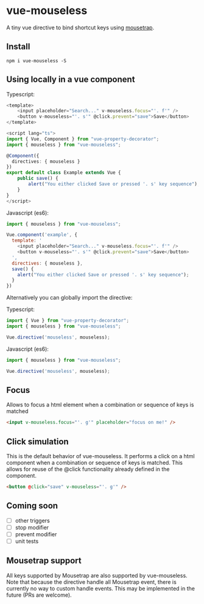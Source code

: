 # vue-mouseless
A tiny vue directive to bind shortcut keys using [mousetrap](https://github.com/ccampbell/mousetrap).

## Install
```
npm i vue-mouseless -S
```

## Using locally in a vue component
Typescript:
```ts
<template>
    <input placeholder="Search..." v-mouseless.focus="'. f'" />
    <button v-mouseless="'. s'" @click.prevent="save">Save</button>
</template>

<script lang="ts">
import { Vue, Component } from "vue-property-decorator";
import { mouseless } from "vue-mouseless";

@Component({
  directives: { mouseless }
})
export default class Example extends Vue {
    public save() {
        alert("You either clicked Save or pressed '. s' key sequence");
    }
}
</script>
```

Javascript (es6):
```js
import { mouseless } from "vue-mouseless";

Vue.component('example', {
  template: '
    <input placeholder="Search..." v-mouseless.focus="'. f'" />
    <button v-mouseless="'. s'" @click.prevent="save">Save</button>
  ',
  directives: { mouseless },
  save() {
    alert("You either clicked Save or pressed '. s' key sequence");
  }
})
```

Alternatively you can globally import the directive:

Typescript:
```ts
import { Vue } from "vue-property-decorator";
import { mouseless } from "vue-mouseless";

Vue.directive('mouseless', mouseless);
```

Javascript (es6):
```ts
import { mouseless } from "vue-mouseless";

Vue.directive('mouseless', mouseless);
```

## Focus
Allows to focus a html element when a combination or sequence of keys is matched

```html
<input v-mouseless.focus="'. g'" placeholder="focus on me!" />
```

## Click simulation
This is the default behavior of vue-mouseless. It performs a click on a html component when a combination or sequence of keys is matched. This allows for reuse of the @click functionality already defined in the component.

```html
<button @click="save" v-mouseless="'. g'" />
```

## Coming soon
- [ ] other triggers
- [ ] stop modifier
- [ ] prevent modifier
- [ ] unit tests

## Mousetrap support
All keys supported by Mousetrap are also supported by vue-mouseless. Note that because the directive handle all Mousetrap event, there is currently no way to custom handle events. This may be implemented in the future (PRs are welcome).